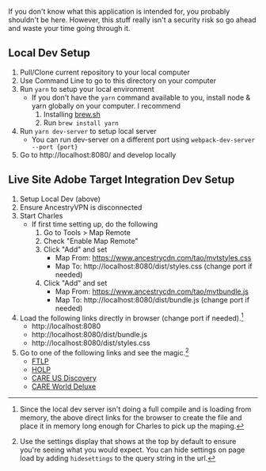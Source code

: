 If you don't know what this application is intended for, you probably shouldn't be here. However, this stuff really isn't a security risk so go ahead and waste your time going through it. 

## Local Dev Setup ##
1. Pull/Clone current repository to your local computer
2. Use Command Line to go to this directory on your computer
3. Run `yarn` to setup your local environment
    * If you don't have the `yarn` command available to you, install node & yarn globally on your computer. I recommend 
        1. Installing [brew.sh](https://brew.sh/)
        2. Run `brew install yarn`
4. Run `yarn dev-server` to setup local server
    * You can run dev-server on a different port using `webpack-dev-server --port {port}`
5. Go to http://localhost:8080/ and develop locally

## Live Site Adobe Target Integration Dev Setup ##
1. Setup Local Dev (above)
2. Ensure AncestryVPN is disconnected
3. Start Charles
    * If first time setting up, do the following
        1. Go to Tools > Map Remote
        2. Check "Enable Map Remote"
        3. Click "Add" and set 
            * Map From: https://www.ancestrycdn.com/tao/mvtstyles.css
            * Map To: http://localhost:8080/dist/styles.css (change port if needed)
        4. Click "Add" and set
            * Map From: https://www.ancestrycdn.com/tao/mvtbundle.js
            * Map To: http://localhost:8080/dist/bundle.js (change port if needed)
4. Load the following links directly in browser (change port if needed).[^1]
    * http://localhost:8080
    * http://localhost:8080/dist/bundle.js
    * http://localhost:8080/dist/styles.css
5. Go to one of the following links and see the magic.[^2]
    * [FTLP](https://www.ancestry.com/cs/offers/freetrial?at_preview_token=UxvA3EOIPkBy3TpI%2F88wCO0mBMtwWa3LOKtwa0Eixnk%3D&at_preview_index=1_1&at_preview_listed_activities_only=true&at_preview_evaluate_as_true_audience_ids=1100159)
    * [HOLP](https://www.ancestry.com/cs/offers/subscribe?at_preview_token=UxvA3EOIPkBy3TpI%2F88wCO0mBMtwWa3LOKtwa0Eixnk%3D&at_preview_index=1_1&at_preview_listed_activities_only=true&at_preview_evaluate_as_true_audience_ids=1100159)
    * [CARE US Discovery](https://www.ancestry.com/cs/offers/join?at_preview_token=UxvA3EOIPkBy3TpI%2F88wCO0mBMtwWa3LOKtwa0Eixnk%3D&at_preview_index=1_1&at_preview_listed_activities_only=true&at_preview_evaluate_as_true_audience_ids=1100159&sub=9288674231746560&dbid=2204&url=http%3a%2f%2fsearch.ancestry.com%2fcgi-bin%2fsse.dll%3fgss%3dangs-c%26new%3d1%26rank%3d1%26msT%3d1%26gsfn%3dJohn%26gsln%3dSmith%26MSAV%3d0%26cp%3d0%26catbucket%3drstp%26uidh%3d000%26pcat%3dBMD_BIRTH%26h%3d815672%26db%3dSARMemberApps%26indiv%3d1%26ml_rpos%3d1%26requr%3d9288674231746560%26ur%3d0&gsfn=John&gsln=Smith&h=815672)
    * [CARE World Deluxe](https://www.ancestry.com/cs/offers/join?at_preview_token=UxvA3EOIPkBy3TpI%2F88wCO0mBMtwWa3LOKtwa0Eixnk%3D&at_preview_index=1_1&at_preview_listed_activities_only=true&at_preview_evaluate_as_true_audience_ids=1100159&sub=11540766109237252&dbid=1175&url=http%3a%2f%2fsearch.ancestry.com%2fcgi-bin%2fsse.dll%3fgss%3dangs-c%26new%3d1%26rank%3d1%26msT%3d1%26gsfn%3dJohn%26gsln%3dSmith%26MSAV%3d0%26cp%3d11%26catbucket%3drstp%26cpxt%3d1%26pcat%3d34%26h%3d7130%26recoff%3d7%2b8%26db%3dBreconMarriages%26indiv%3d1%26ml_rpos%3d1%26requr%3d11540766109237252%26ur%3d0&gsfn=John&gsln=Smith&h=7130)

[^1]: Since the local dev server isn't doing a full compile and is loading from memory, the above direct links for the browser to create the file and place it in memory long enough for Charles to pick up the maping.

[^2]: Use the settings display that shows at the top by default to ensure you're seeing what you would expect. You can hide settings on page load by adding `hidesettings` to the query string in the url.
